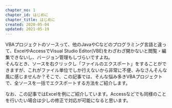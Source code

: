 ```yaml
---
chapter_no: 1
chapter_id: はじめに
chapter_title: はじめに
created: 2020-05-04
updated: 2021-05-19
---
```

VBAプロジェクトのソースって、他のJavaやCなどのプログラミング言語と違って、ExcelやAccessでVisual Studio Editor(VBE)をわざわざ開かないと閲覧・編集できないし、バージョン管理もしづらいですよね。  
そんなとき、ソースを右クリックし「ファイルのエクスポート」をすることができますが、これがファイル単位でしか行えないから非常に不便、みなさんそんな風に感じませんか？そこで、この記事では、そんな悩み多きVBAプロジェクトで、全ソースを一括でエクスポートする方法をご紹介します。

なお、この記事ではExcelを例にご紹介しています。Accessなどでも同様のことを行いたい場合は少しの修正で対応が可能になると思います。
